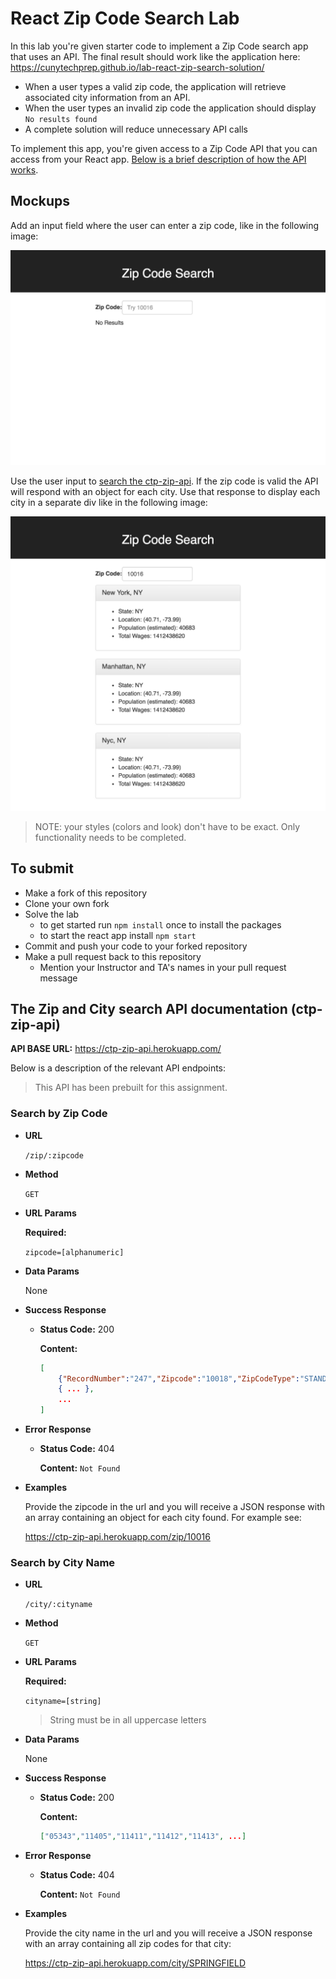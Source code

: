 # React Zip Code Search Lab

In this lab you're given starter code to implement a Zip Code search app that uses an API. The final result should work like the application here: https://cunytechprep.github.io/lab-react-zip-search-solution/

- When a user types a valid zip code, the application will retrieve associated city information from an API.
- When the user types an invalid zip code the application should display `No results found`
- A complete solution will reduce unnecessary API calls

To implement this app, you're given access to a Zip Code API that you can access from your React app. [Below is a brief description of how the API works](#the-zip-and-city-search-api-documentation-ctp-zip-api).

## Mockups

Add an input field where the user can enter a zip code, like in the following image:

![Input field for searching Zip codes](zip-search-1.png)

Use the user input to [search the ctp-zip-api](#search-by-zip-code). If the zip code is valid the API will respond with an object for each city. Use that response to display each city in a separate div like in the following image:

![Display City Results](zip-search-2.png)

> NOTE: your styles (colors and look) don't have to be exact. Only functionality needs to be completed.

## To submit

- Make a fork of this repository
- Clone your own fork
- Solve the lab
  - to get started run `npm install` once to install the packages
  - to start the react app install `npm start`
- Commit and push your code to your forked repository
- Make a pull request back to this repository
  - Mention your Instructor and TA's names in your pull request message

## The Zip and City search API documentation (ctp-zip-api)

**API BASE URL:** https://ctp-zip-api.herokuapp.com/

Below is a description of the relevant API endpoints:

> This API has been prebuilt for this assignment.

### Search by Zip Code

- **URL**

  `/zip/:zipcode`

- **Method**

  `GET`

- **URL Params**

  **Required:**

  `zipcode=[alphanumeric]`

- **Data Params**

  None

- **Success Response**

  - **Status Code:** 200

    **Content:**

    ```JSON
    [
        {"RecordNumber":"247","Zipcode":"10018","ZipCodeType":"STANDARD","City":"NEW YORK","State":"NY","LocationType":"PRIMARY","Lat":"40.71","Long":"-73.99","Xaxis":"0.20","Yaxis":"-0.72","Zaxis":"0.65","WorldRegion":"NA","Country":"US","LocationText":"New York, NY","Location":"NA-US-NY-NEW YORK","Decommisioned":"false","TaxReturnsFiled":"4416","EstimatedPopulation":"5928","TotalWages":"810026753","Notes":""},
        { ... },
        ...
    ]
    ```

- **Error Response**

  - **Status Code:** 404

    **Content:** `Not Found`

- **Examples**

  Provide the zipcode in the url and you will receive a JSON response with an array containing an object for each city found. For example see:

  https://ctp-zip-api.herokuapp.com/zip/10016

### Search by City Name

- **URL**

  `/city/:cityname`

- **Method**

  `GET`

- **URL Params**

  **Required:**

  `cityname=[string]`

  > String must be in all uppercase letters

- **Data Params**

  None

- **Success Response**

  - **Status Code:** 200

    **Content:**

    ```JSON
    ["05343","11405","11411","11412","11413", ...]
    ```

- **Error Response**

  - **Status Code:** 404

    **Content:** `Not Found`

- **Examples**

  Provide the city name in the url and you will receive a JSON response with an array containing all zip codes for that city:

  https://ctp-zip-api.herokuapp.com/city/SPRINGFIELD
